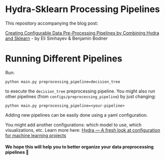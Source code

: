 # Hydra-Sklearn Processing Pipelines

This repository accompanying the blog post:

[Creating Configurable Data Pre-Processing Pipelines by Combining Hydra and Sklearn]() - by Eli Simhayev & Benjamin Bodner

# Running Different Pipelines
Run:

```commandline
python main.py preprocessing_pipeline=decision_tree
```

to execute the `decision_tree` preprocessing pipeline. You might also run other pipelines (from `configs/preprocessing_pipeline`)
by just changing:

```commandline
python main.py preprocessing_pipeline=<your-pipeline>
```

Adding new pipelines can be easily done using a yaml configuration.

You might add another configurations: which model to use, which visualizations, etc. Learn more here: [Hydra — A fresh look at configuration for machine learning projects](https://medium.com/pytorch/hydra-a-fresh-look-at-configuration-for-machine-learning-projects-50583186b710)


#### We hope this will help you to better organize your data preprocessing pipelines 🙂